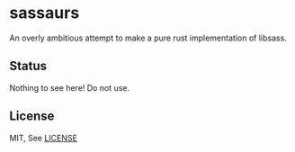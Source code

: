 # sassaurs

An overly ambitious attempt to make a pure rust implementation of libsass.

## Status

Nothing to see here! Do not use.

## License

MIT, See [LICENSE](LICENSE)
